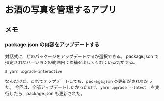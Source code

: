 # お酒の写真を管理するアプリ

## メモ

### package.json の内容をアップデートする

対話式に、どのパッケージをアップデートするか選択できる。
package.json で指定されたバージョンの範囲内で候補を出してくれている気がする。

```
$ yarn upgrade-interactive
```

なんだけど、これでアップデートしても、package.json の更新がされなかった。
今回は、全部アップデートしたかったので、`yarn upgrade --latest`　を実行したら、package.json も更新された。

